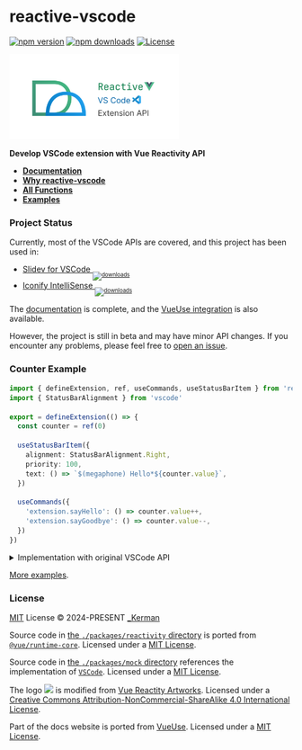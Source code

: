 # reactive-vscode

[![npm version][npm-version-src]][npm-version-href]
[![npm downloads][npm-downloads-src]][npm-downloads-href]
[![License][license-src]][license-href]

<img src="./docs/public/header.png" width="60%" />

**Develop VSCode extension with Vue Reactivity API**

- [**Documentation**](https://kermanx.github.io/reactive-vscode/)
- [**Why reactive-vscode**](https://kermanx.github.io/reactive-vscode/guide/why)
- [**All Functions**](https://kermanx.github.io/reactive-vscode/functions/)
- [**Examples**](https://kermanx.github.io/reactive-vscode/examples/)

### Project Status

Currently, most of the VSCode APIs are covered, and this project has been used in:

- [Slidev for VSCode <sub><sub>![downloads](https://img.shields.io/visual-studio-marketplace/d/antfu.slidev.svg)</sub></sub>](https://github.com/slidevjs/slidev/tree/main/packages/vscode)
- [Iconify IntelliSense <sub><sub>![downloads](https://img.shields.io/visual-studio-marketplace/d/antfu.iconify.svg)</sub></sub>](https://github.com/antfu/vscode-iconify)

The [documentation](https://kermanx.github.io/reactive-vscode/) is complete, and the [VueUse integration](https://kermanx.github.io/reactive-vscode/guide/vueuse.html) is also available.

However, the project is still in beta and may have minor API changes. If you encounter any problems, please feel free to [open an issue](https://github.com/KermanX/reactive-vscode/issues/new).

### Counter Example

```ts
import { defineExtension, ref, useCommands, useStatusBarItem } from 'reactive-vscode'
import { StatusBarAlignment } from 'vscode'

export = defineExtension(() => {
  const counter = ref(0)

  useStatusBarItem({
    alignment: StatusBarAlignment.Right,
    priority: 100,
    text: () => `$(megaphone) Hello*${counter.value}`,
  })

  useCommands({
    'extension.sayHello': () => counter.value++,
    'extension.sayGoodbye': () => counter.value--,
  })
})
```

<details>
<summary> Implementation with original VSCode API </summary>

```ts
import type { ExtensionContext } from 'vscode'
import { StatusBarAlignment, commands, window } from 'vscode'

export function activate(extensionContext: ExtensionContext) {
  let counter = 0

  const item = window.createStatusBarItem(StatusBarAlignment.Right, 100)

  function updateStatusBar() {
    item.text = `$(megaphone) Hello*${counter}`
    item.show()
  }

  updateStatusBar()

  extensionContext.subscriptions.push(
    commands.registerCommand('extension.sayHello', () => {
      counter++
      updateStatusBar()
    }),
    commands.registerCommand('extension.sayGoodbye', () => {
      counter--
      updateStatusBar()
    }),
  )
}
```

</details>

[More examples](https://kermanx.github.io/reactive-vscode/examples/).

### License

[MIT](./LICENSE) License © 2024-PRESENT [_Kerman](https://github.com/KermanX)

Source code in [the `./packages/reactivity` directory](https://github.com/KermanX/reactive-vscode/blob/main/packages/core/src/reactivity) is ported from [`@vue/runtime-core`](https://github.com/vuejs/core/blob/main/packages/runtime-core). Licensed under a [MIT License](https://github.com/vueuse/vueuse/blob/main/LICENSE).

Source code in [the `./packages/mock` directory](https://github.com/KermanX/reactive-vscode/blob/main/packages/core/src/mock) references the implementation of [`VSCode`](https://github.com/microsoft/vscode). Licensed under a [MIT License](https://github.com/microsoft/vscode/blob/main/LICENSE.txt).

The logo <img src="https://kermanx.github.io/reactive-vscode/logo.svg" width="14"> is modified from [Vue Reactity Artworks](https://github.com/vue-reactivity/art). Licensed under a [Creative Commons Attribution-NonCommercial-ShareAlike 4.0 International License](https://creativecommons.org/licenses/by-nc-sa/4.0/).

Part of the docs website is ported from [VueUse](https://github.com/vueuse/vueuse). Licensed under a [MIT License](https://github.com/vueuse/vueuse/blob/main/LICENSE).

<!-- Badges -->

[npm-version-src]: https://img.shields.io/npm/v/reactive-vscode?style=flat&colorA=080f12&colorB=1fa669
[npm-version-href]: https://npmjs.com/package/reactive-vscode
[npm-downloads-src]: https://img.shields.io/npm/dm/reactive-vscode?style=flat&colorA=080f12&colorB=1fa669
[npm-downloads-href]: https://npmjs.com/package/reactive-vscode
[bundle-src]: https://img.shields.io/bundlephobia/minzip/reactive-vscode?style=flat&colorA=080f12&colorB=1fa669&label=minzip
[bundle-href]: https://bundlephobia.com/result?p=reactive-vscode
[license-src]: https://img.shields.io/github/license/KermanX/reactive-vscode.svg?style=flat&colorA=080f12&colorB=1fa669
[license-href]: https://github.com/KermanX/reactive-vscode/blob/main/LICENSE
[jsdocs-src]: https://img.shields.io/badge/jsdocs-reference-080f12?style=flat&colorA=080f12&colorB=1fa669
[jsdocs-href]: https://www.jsdocs.io/package/reactive-vscode
